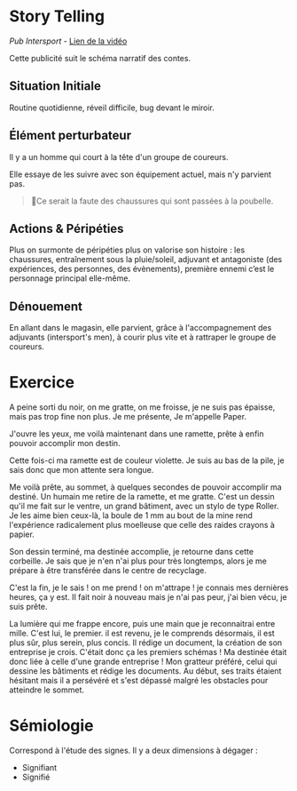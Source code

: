# Story Telling

*Pub Intersport* - [Lien de la vidéo](https://www.youtube.com/watch?v=-sM79W0KYk0&pp=ygUOaW50ZXJzcG9ydCBwdWI%3D)

Cette publicité suit le schéma narratif des contes.

## Situation Initiale

Routine quotidienne, réveil difficile, bug devant le miroir.

## Élément perturbateur

Il y a un homme qui court à la tête d'un groupe de coureurs.

Elle essaye de les suivre avec son équipement actuel, mais n'y parvient pas.

> Ce serait la faute des chaussures qui sont passées à la poubelle.

## Actions & Péripéties

Plus on surmonte de péripéties plus on valorise son histoire : les chaussures, entraînement sous la pluie/soleil, adjuvant et antagoniste (des expériences, des personnes, des évènements), première ennemi c’est le personnage principal elle-même.

## Dénouement

En allant dans le magasin, elle parvient, grâce à l'accompagnement des adjuvants (intersport's men), à courir plus vite et à rattraper le groupe de coureurs.

# Exercice

A peine sorti du noir, on me gratte, on me froisse, je ne suis pas épaisse, mais pas trop fine non plus. Je me présente, Je m'appelle Paper.

J'ouvre les yeux, me voilà maintenant dans une ramette, prête à enfin pouvoir accomplir mon destin.

Cette fois-ci ma ramette est de couleur violette. Je suis au bas de la pile, je sais donc que mon attente sera longue.

Me voilà prête, au sommet, à quelques secondes de pouvoir accomplir ma destiné. Un humain me retire de la ramette, et me gratte. C'est un dessin qu'il me fait sur le ventre, un grand bâtiment, avec un stylo de type Roller. Je les aime bien ceux-là, la boule de 1 mm au bout de la mine rend l'expérience radicalement plus moelleuse que celle des raides crayons à papier.

Son dessin terminé, ma destinée accomplie, je retourne dans cette corbeille. Je sais que je n'en n'ai plus pour très longtemps, alors je me prépare à être transférée dans le centre de recyclage.

C'est la fin, je le sais ! on me prend ! on m'attrape ! je connais mes dernières heures, ça y est. Il fait noir à nouveau mais je n'ai pas peur, j'ai bien vécu, je suis prête.

La lumière qui me frappe encore, puis une main que je reconnaitrai entre mille. C'est lui, le premier. il est revenu, je le comprends désormais, il est plus sûr, plus serein, plus concis. Il rédige un document, la création de son entreprise je crois. C'était donc ça les premiers schémas ! Ma destinée était donc liée à celle d'une grande entreprise ! Mon gratteur préféré, celui qui dessine les bâtiments et rédige les documents. Au début, ses traits étaient hésitant mais il a persévéré et s'est dépassé malgré les obstacles pour atteindre le sommet.

# Sémiologie

Correspond à l'étude des signes. Il y a deux dimensions à dégager : 

- Signifiant
- Signifié